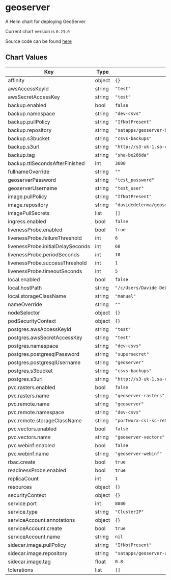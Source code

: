 geoserver
=========
A Helm chart for deploying GeoServer

Current chart version is `0.23.0`

Source code can be found [here](http://geoserver.org/)



## Chart Values

| Key | Type | Default | Description |
|-----|------|---------|-------------|
| affinity | object | `{}` |  |
| awsAccessKeyId | string | `"test"` |  |
| awsSecretAccessKey | string | `"test"` |  |
| backup.enabled | bool | `false` |  |
| backup.namespace | string | `"dev-csvs"` |  |
| backup.pullPolicy | string | `"IfNotPresent"` |  |
| backup.repository | string | `"satapps/geoserver-backup"` |  |
| backup.s3bucket | string | `"csvs-backups"` |  |
| backup.s3url | string | `"http://s3-uk-1.sa-catapult.co.uk"` |  |
| backup.tag | string | `"sha-be266da"` |  |
| backup.ttlSecondsAfterFinished | int | `3600` |  |
| fullnameOverride | string | `""` |  |
| geoserverPassword | string | `"test_password"` |  |
| geoserverUsername | string | `"test_user"` |  |
| image.pullPolicy | string | `"IfNotPresent"` |  |
| image.repository | string | `"davidedelerma/geoserver"` |  |
| imagePullSecrets | list | `[]` |  |
| ingress.enabled | bool | `false` |  |
| livenessProbe.enabled | bool | `true` |  |
| livenessProbe.failureThreshold | int | `6` |  |
| livenessProbe.initialDelaySeconds | int | `60` |  |
| livenessProbe.periodSeconds | int | `10` |  |
| livenessProbe.successThreshold | int | `1` |  |
| livenessProbe.timeoutSeconds | int | `5` |  |
| local.enabled | bool | `false` |  |
| local.hostPath | string | `"/c/Users/Davide.DeLerma/projects/kube_geoserver_dir/"` |  |
| local.storageClassName | string | `"manual"` |  |
| nameOverride | string | `""` |  |
| nodeSelector | object | `{}` |  |
| podSecurityContext | object | `{}` |  |
| postgres.awsAccessKeyId | string | `"test"` |  |
| postgres.awsSecretAccessKey | string | `"test"` |  |
| postgres.namespace | string | `"dev-csvs"` |  |
| postgres.postgresqlPassword | string | `"supersecret"` |  |
| postgres.postgresqlUsername | string | `"geoserver"` |  |
| postgres.s3bucket | string | `"csvs-backups"` |  |
| postgres.s3url | string | `"http://s3-uk-1.sa-catapult.co.uk"` |  |
| pvc.rasters.enabled | bool | `false` |  |
| pvc.rasters.name | string | `"geoserver-rasters"` |  |
| pvc.remote.name | string | `"geoserver"` |  |
| pvc.remote.namespace | string | `"dev-csvs"` |  |
| pvc.remote.storageClassName | string | `"portworx-csi-sc-retain"` |  |
| pvc.vectors.enabled | bool | `false` |  |
| pvc.vectors.name | string | `"geoserver-vectors"` |  |
| pvc.webinf.enabled | bool | `false` |  |
| pvc.webinf.name | string | `"geoserver-webinf"` |  |
| rbac.create | bool | `true` |  |
| readinessProbe.enabled | bool | `true` |  |
| replicaCount | int | `1` |  |
| resources | object | `{}` |  |
| securityContext | object | `{}` |  |
| service.port | int | `8080` |  |
| service.type | string | `"ClusterIP"` |  |
| serviceAccount.annotations | object | `{}` |  |
| serviceAccount.create | bool | `true` |  |
| serviceAccount.name | string | `nil` |  |
| sidecar.image.pullPolicy | string | `"IfNotPresent"` |  |
| sidecar.image.repository | string | `"satapps/geoserver-commands"` |  |
| sidecar.image.tag | float | `0.8` |  |
| tolerations | list | `[]` |  |
